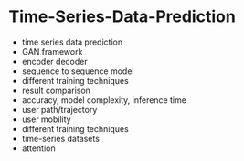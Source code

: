 # Time-Series-Data-Prediction 
- time series data prediction 
- GAN framework 
- encoder decoder 
- sequence to sequence model 
- different training techniques 
- result comparison 
- accuracy, model complexity, inference time 
- user path/trajectory 
- user mobility 
- different training techniques 
- time-series datasets 
- attention 
  
